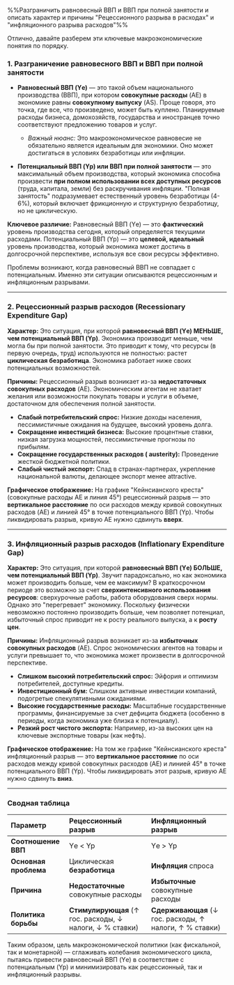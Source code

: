 %%Разграничить равновесный ВВП и ВВП при полной занятости и описать характер и причины "Рецессионного разрыва в расходах" и "инфляционного разрыва расходов"%% 

Отлично, давайте разберем эти ключевые макроэкономические понятия по порядку.

### 1. Разграничение равновесного ВВП и ВВП при полной занятости

*   **Равновесный ВВП (Yе)** — это такой объем национального производства (ВВП), при котором **совокупные расходы** (AE) в экономике равны **совокупному выпуску** (AS). Проще говоря, это точка, где все, что произведено, может быть куплено. Планируемые расходы бизнеса, домохозяйств, государства и иностранцев точно соответствуют предложению товаров и услуг.
    *   *Важный нюанс:* Это макроэкономическое равновесие не обязательно является идеальным для экономики. Оно может достигаться в условиях безработицы или инфляции.

*   **Потенциальный ВВП (Yp) или ВВП при полной занятости** — это максимальный объем производства, который экономика способна произвести **при полном использовании всех доступных ресурсов** (труда, капитала, земли) без раскручивания инфляции. "Полная занятость" подразумевает естественный уровень безработицы (4-6%), который включает фрикционную и структурную безработицу, но не циклическую.

**Ключевое различие:**
Равновесный ВВП (Yе) — это **фактический** уровень производства сегодня, который определяется текущими расходами. Потенциальный ВВП (Yp) — это **целевой, идеальный** уровень производства, который экономика может достичь в долгосрочной перспективе, используя все свои ресурсы эффективно.

Проблемы возникают, когда равновесный ВВП не совпадает с потенциальным. Именно эти ситуации описываются рецессионным и инфляционным разрывами.

---

### 2. Рецессионный разрыв расходов (Recessionary Expenditure Gap)

**Характер:**
Это ситуация, при которой **равновесный ВВП (Yе) МЕНЬШЕ, чем потенциальный ВВП (Yp)**. Экономика производит меньше, чем могла бы при полной занятости. Это приводит к тому, что ресурсы (в первую очередь, труд) используются не полностью: растет **циклическая безработица**. Экономика работает ниже своих потенциальных возможностей.

**Причины:**
Рецессионный разрыв возникает из-за **недостаточных совокупных расходов** (AE). Экономическим агентам не хватает желания или возможности покупать товары и услуги в объеме, достаточном для обеспечения полной занятости.

*   **Слабый потребительский спрос:** Низкие доходы населения, пессимистичные ожидания на будущее, высокий уровень долга.
*   **Сокращение инвестиций бизнеса:** Высокие процентные ставки, низкая загрузка мощностей, пессимистичные прогнозы по прибылям.
*   **Сокращение государственных расходов ( austerity):** Проведение жесткой бюджетной политики.
*   **Слабый чистый экспорт:** Спад в странах-партнерах, укрепление национальной валюты, делающее экспорт менее attractive.

**Графическое отображение:** На графике "Кейнсианского креста" (совокупные расходы AE и линия 45°) рецессионный разрыв — это **вертикальное расстояние** по оси расходов между кривой совокупных расходов (AE) и линией 45° в точке потенциального ВВП (Yp). Чтобы ликвидировать разрыв, кривую AE нужно сдвинуть **вверх**.

---

### 3. Инфляционный разрыв расходов (Inflationary Expenditure Gap)

**Характер:**
Это ситуация, при которой **равновесный ВВП (Yе) БОЛЬШЕ, чем потенциальный ВВП (Yp)**. Звучит парадоксально, но как экономика может производить больше, чем ее максимум? В краткосрочном периоде это возможно за счет **сверхинтенсивного использования ресурсов**: сверхурочные работы, работа оборудования сверх нормы. Однако это "перегревает" экономику. Поскольку физически невозможно постоянно производить больше, чем позволяет потенциал, избыточный спрос приводит не к росту реального выпуска, а к **росту цен**.

**Причины:**
Инфляционный разрыв возникает из-за **избыточных совокупных расходов** (AE). Спрос экономических агентов на товары и услуги превышает то, что экономика может произвести в долгосрочной перспективе.

*   **Слишком высокий потребительский спрос:** Эйфория и оптимизм потребителей, доступные кредиты.
*   **Инвестиционный бум:** Слишком активные инвестиции компаний, подогретые спекулятивными ожиданиями.
*   **Высокие государственные расходы:** Масштабные государственные программы, финансируемые за счет дефицита бюджета (особенно в периоды, когда экономика уже близка к потенциалу).
*   **Резкий рост чистого экспорта:** Например, из-за высоких цен на ключевые экспортные товары (как нефть).

**Графическое отображение:** На том же графике "Кейнсианского креста" инфляционный разрыв — это **вертикальное расстояние** по оси расходов между кривой совокупных расходов (AE) и линией 45° в точке потенциального ВВП (Yp). Чтобы ликвидировать этот разрыв, кривую AE нужно сдвинуть **вниз**.

---

### Сводная таблица

| Параметр | Рецессионный разрыв | Инфляционный разрыв |
| :--- | :--- | :--- |
| **Соотношение ВВП** | Yе < Yp | Yе > Yp |
| **Основная проблема** | Циклическая **безработица** | **Инфляция** спроса |
| **Причина** | **Недостаточные** совокупные расходы | **Избыточные** совокупные расходы |
| **Политика борьбы** | **Стимулирующая** (↑ гос. расходы, ↓ налоги, ↓ % ставки) | **Сдерживающая** (↓ гос. расходы, ↑ налоги, ↑ % ставки) |

Таким образом, цель макроэкономической политики (как фискальной, так и монетарной) — сглаживать колебания экономического цикла, пытаясь привести равновесный ВВП (Yе) в соответствие с потенциальным (Yp) и минимизировать как рецессионный, так и инфляционный разрывы.
